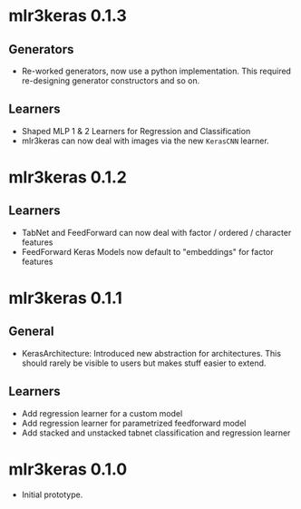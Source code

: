 # mlr3keras 0.1.3


## Generators
* Re-worked generators, now use a python implementation.
  This required re-designing generator constructors and so on.


## Learners
* Shaped MLP 1 & 2 Learners for Regression and Classification
* mlr3keras can now deal with images via the new `KerasCNN` learner.


# mlr3keras 0.1.2

## Learners
* TabNet and FeedForward can now deal with factor / ordered / character features
* FeedForward Keras Models now default to "embeddings" for factor features

# mlr3keras 0.1.1

## General
* KerasArchitecture:
  Introduced new abstraction for architectures.
  This should rarely be visible to users but makes stuff easier to extend.

## Learners
* Add regression learner for a custom model
* Add regression learner for parametrized feedforward model
* Add stacked and unstacked tabnet classification and regression learner


# mlr3keras 0.1.0

* Initial prototype.

